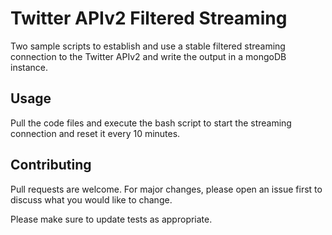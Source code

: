 # Twitter APIv2 Filtered Streaming

Two sample scripts to establish and use a stable filtered streaming connection to the Twitter APIv2 and write the output in a mongoDB instance. 


## Usage
Pull the code files and execute the bash script to start the streaming connection and reset it every 10 minutes.

## Contributing
Pull requests are welcome. For major changes, please open an issue first to discuss what you would like to change.

Please make sure to update tests as appropriate.
